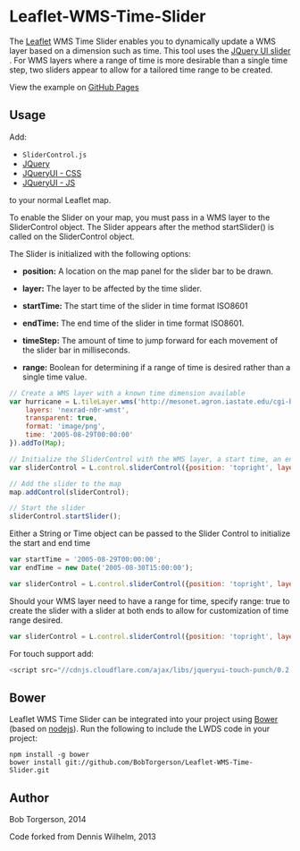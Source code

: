 Leaflet-WMS-Time-Slider
=============

The [Leaflet](http://leafletjs.com/) WMS Time Slider enables you to dynamically update a WMS layer based on a dimension such as time. This tool uses the [JQuery UI slider
](http://jqueryui.com/slider/). For WMS layers where a range of time is more desirable than a single time step, two sliders appear to allow for a tailored time range to be created.

View the example on [GitHub Pages](http://bobtorgerson.github.io/Leaflet-WMS-Time-Slider/)

Usage
-----
Add:
* ``SliderControl.js``
* [JQuery](http://code.jquery.com/jquery-1.9.1.min.js)
* [JQueryUI - CSS](http://code.jquery.com/ui/1.9.2/themes/base/jquery-ui.css)
* [JQueryUI - JS](http://code.jquery.com/ui/1.9.2/jquery-ui.js)

to your normal Leaflet map.


To enable the Slider on your map, you must pass in a WMS layer to the SliderControl object.
The Slider appears after the method startSlider() is called on the SliderControl object.

The Slider is initialized with the following options:

* **position:** A location on the map panel for the slider bar to be drawn.

* **layer:** The layer to be affected by the time slider.

* **startTime:** The start time of the slider in time format ISO8601

* **endTime:** The end time of the slider in time format ISO8601.

* **timeStep:** The amount of time to jump forward for each movement of the slider bar in milliseconds.

* **range:** Boolean for determining if a range of time is desired rather than a single time value.

```javascript
// Create a WMS layer with a known time dimension available 
var hurricane = L.tileLayer.wms('http://mesonet.agron.iastate.edu/cgi-bin/wms/nexrad/n0r-t.cgi', {
	layers: 'nexrad-n0r-wmst',
	transparent: true,
	format: 'image/png',
	time: '2005-08-29T00:00:00' 
}).addTo(Map);

// Initialize the SliderControl with the WMS layer, a start time, an end time, and time step
var sliderControl = L.control.sliderControl({position: 'topright', layer: hurricane, startTime: '2005-08-29T00:00:00', endTime: '2005-08-30T15:00:00', timeStep: 1000*60*60});

// Add the slider to the map
map.addControl(sliderControl);

// Start the slider
sliderControl.startSlider();
````

Either a String or Time object can be passed to the Slider Control to initialize the start and end time
```javascript
var startTime = '2005-08-29T00:00:00';
var endTime = new Date('2005-08-30T15:00:00');

var sliderControl = L.control.sliderControl({position: 'topright', layer: hurricane, startTime: startTime, endTime: endTime, timeStep: 1000*60*60});

````

Should your WMS layer need to have a range for time, specify range: true to create the slider with a slider at both ends to allow for customization of time range desired.
```javascript
var sliderControl = L.control.sliderControl({position: 'topright', layer: hurricane, startTime: '2005-08-29T00:00:00', endTime: '2005-08-30T15:00:00', timeStep: 1000*60*60, range: true});
````

For touch support add:
```javascript
<script src="//cdnjs.cloudflare.com/ajax/libs/jqueryui-touch-punch/0.2.2/jquery.ui.touch-punch.min.js"></script>
````

Bower
----
Leaflet WMS Time Slider can be integrated into your project using [Bower](http://bower.io/) (based on [nodejs](http://nodejs.org/)). Run the following to include the LWDS code in your project:
```
npm install -g bower
bower install git://github.com/BobTorgerson/Leaflet-WMS-Time-Slider.git
```




Author
-----
Bob Torgerson, 2014

Code forked from Dennis Wilhelm, 2013

